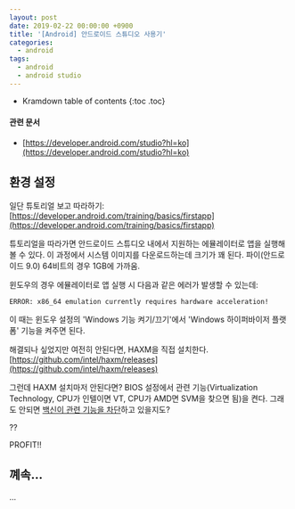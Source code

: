 ```yaml
---
layout: post
date: 2019-02-22 00:00:00 +0900
title: '[Android] 안드로이드 스튜디오 사용기'
categories:
  - android
tags:
  - android
  - android studio
---
```


* Kramdown table of contents
{:toc .toc}

#### 관련 문서

- [https://developer.android.com/studio?hl=ko](https://developer.android.com/studio?hl=ko)

## 환경 설정

일단 튜토리얼 보고 따라하기: [https://developer.android.com/training/basics/firstapp](https://developer.android.com/training/basics/firstapp)

튜토리얼을 따라가면 안드로이드 스튜디오 내에서 지원하는 에뮬레이터로 앱을 실행해볼 수 있다. 이 과정에서 시스템 이미지를 다운로드하는데 크기가 꽤 된다. 파이(안드로이드 9.0) 64비트의 경우 1GB에 가까움.

윈도우의 경우 에뮬레이터로 앱 실행 시 다음과 같은 에러가 발생할 수 있는데:

```
ERROR: x86_64 emulation currently requires hardware acceleration!
```

이 때는 윈도우 설정의 'Windows 기능 켜기/끄기'에서 'Windows 하이퍼바이저 플랫폼' 기능을 켜주면 된다.

해결되나 싶었지만 여전히 안된다면, HAXM을 직접 설치한다. [https://github.com/intel/haxm/releases](https://github.com/intel/haxm/releases)

그런데 HAXM 설치마저 안된다면? BIOS 설정에서 관련 기능(Virtualization Technology, CPU가 인텔이면 VT, CPU가 AMD면 SVM을 찾으면 됨)을 켠다. 그래도 안되면 [백신이 관련 기능을 차단](https://stackoverflow.com/questions/21635504/error-during-installing-haxm-vt-x-not-working)하고 있을지도?

??

PROFIT!!

## 꼐속...

...
